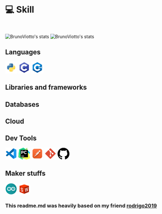 # 💻 Skill
<br />

![BrunoViotto's stats](https://github-readme-stats-deploy-nu.vercel.app/api/top-langs/?username=BrunoViotto18&hide_border=true&theme=tokyonight&layout=compact&langcount=16&hide=Jupyter%20Notebook,JavaScript,CSS,Go,SCSS)
![BrunoViotto's stats](https://github-readme-stats-deploy-nu.vercel.app/api?username=BrunoViotto18&theme=tokyonight&hide_border=true%count_private=true&&include_all_commits=true)

## Languages
<p class="abc">
  <img  height="38" alingn="left" src="./images/python.png" alt="Python"/>
  <img  height="38" alingn="left" src="./images/c.png" alt="C" />
  <img  height="38" alingn="left" src="./images/c++.png" alt="C++" />
</p>

## Libraries and frameworks
<p>
  
</p>

## Databases
<p>

</p>

## Cloud
<p>

</p>

## Dev Tools
<p>  
  <img  height="38" alingn="left" src="./images/vscode.png" alt="VS Code" />
  <img  height="38" alingn="left" src="./images/pycharm.png" alt="PyCharm" />
  <img  height="38" alingn="left" src="./images/postman.png" alt="Postman" />
  <img  height="38" alingn="left" src="./images/git.png" alt="Git" />
  <img  height="38" alingn="left" src="./images/github.png" alt="GitHub" />
</p>

## Maker stuffs
<p>
  <img  width="38" height="38" alingn="left" src="./images/arduino.png" alt="Arduino" />
  <img  width="38" height="36" alingn="left" src="./images/solidworks.png" alt="Solidworks" />
</p>

### This readme.md was heavily based on my friend [rodrigo2019](https://github.com/rodrigo2019)
